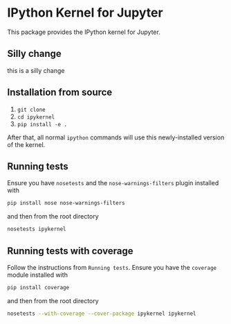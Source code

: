 # IPython Kernel for Jupyter

This package provides the IPython kernel for Jupyter.

## Silly change

this is a silly change

## Installation from source

1. `git clone`
2. `cd ipykernel`
3. `pip install -e .`

After that, all normal `ipython` commands will use this newly-installed version of the kernel.

## Running tests

Ensure you have `nosetests` and the `nose-warnings-filters` plugin installed with

```bash
pip install nose nose-warnings-filters
```

and then from the root directory

```bash
nosetests ipykernel
```

## Running tests with coverage

Follow the instructions from `Running tests`. Ensure you have the `coverage` module installed with

```bash
pip install coverage
```

and then from the root directory

```bash
nosetests --with-coverage --cover-package ipykernel ipykernel
```
